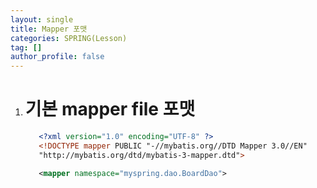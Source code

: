 ```yaml
---
layout: single
title: Mapper 포맷
categories: SPRING(Lesson)
tag: []
author_profile: false
---
```


1. # 기본 mapper file 포맷
   ```xml
      <?xml version="1.0" encoding="UTF-8" ?>
      <!DOCTYPE mapper PUBLIC "-//mybatis.org//DTD Mapper 3.0//EN"
      "http://mybatis.org/dtd/mybatis-3-mapper.dtd">

      <mapper namespace="myspring.dao.BoardDao">
   ```